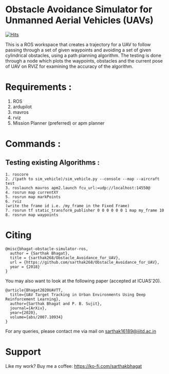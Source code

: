 # Obstacle Avoidance Simulator for Unmanned Aerial Vehicles (UAVs)

[![Hits](https://hits.seeyoufarm.com/api/count/incr/badge.svg?url=https%3A%2F%2Fgithub.com%2Fsarthak268%2FObstacle_Avoidance_for_UAV&count_bg=%2379C83D&title_bg=%23555555&icon=&icon_color=%23E7E7E7&title=hits&edge_flat=false)](https://hits.seeyoufarm.com)

This is a ROS workspace that creates a trajectory for a UAV to follow passing through a set of given waypoints and avoiding a set of given cylindrical obstacles, using a path planning algorithm. The testing is done through a node which plots the waypoints, obstacles and the current pose of UAV on RVIZ for examining the accuracy of the algorithm. 

# Requirements :
1. ROS 
2. ardupilot
3. mavros
4. rviz
5. Mission Planner (preferred) or apm planner

# Commands : 

## Testing existing Algorithms :
```
1. roscore
2. /(path to sim_vehicle)/sim_vehicle.py --console --map --aircraft test
3. roslaunch mavros apm2.launch fcu_url:=udp://localhost:14550@ 
4. rosrun map currentXY  
5. rosrun map markPoints
6. rviz 
(write the frame id i.e. /my_frame in the Fixed Frame)
7. rosrun tf static_transform_publisher 0 0 0 0 0 0 1 map my_frame 10
8. rosrun map waypoints
```

# Citing

```
@misc{bhagat-obstacle-simulator-ros,
  author = {Sarthak Bhagat},
  title = {sarthak268/Obstacle_Avoidance_for_UAV},
  url = {https://github.com/sarthak268/Obstacle_Avoidance_for_UAV},
  year = {2018}
}
```
You may also want to look at the following paper (accepted at ICUAS'20).
```
@article{Bhagat2020UAVTT,
  title={UAV Target Tracking in Urban Environments Using Deep Reinforcement Learning},
  author={Sarthak Bhagat and P. B. Sujit},
  journal={ArXiv},
  year={2020},
  volume={abs/2007.10934}
}
```

For any queries, please contact me via mail on sarthak16189@iiitd.ac.in

# Support
Like my work? Buy me a coffee: https://ko-fi.com/sarthakbhagat


